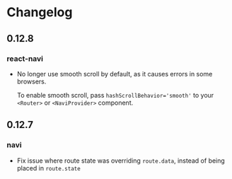 # Changelog

## 0.12.8

### react-navi

-   No longer use smooth scroll by default, as it causes errors in some browsers.
    
    To enable smooth scroll, pass `hashScrollBehavior='smooth'` to your `<Router>` or `<NaviProvider>` component.

## 0.12.7

### navi

-   Fix issue where route state was overriding `route.data`, instead of being placed in `route.state`
